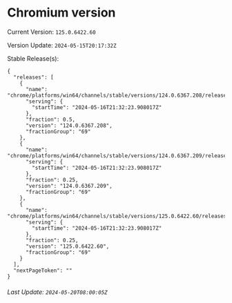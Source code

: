 # Chromium version

Current Version: `125.0.6422.60`

Version Update: `2024-05-15T20:17:32Z`

Stable Release(s):
```
{
  "releases": [
    {
      "name": "chrome/platforms/win64/channels/stable/versions/124.0.6367.208/releases/1715895143",
      "serving": {
        "startTime": "2024-05-16T21:32:23.908017Z"
      },
      "fraction": 0.5,
      "version": "124.0.6367.208",
      "fractionGroup": "69"
    },
    {
      "name": "chrome/platforms/win64/channels/stable/versions/124.0.6367.209/releases/1715895143",
      "serving": {
        "startTime": "2024-05-16T21:32:23.908017Z"
      },
      "fraction": 0.25,
      "version": "124.0.6367.209",
      "fractionGroup": "69"
    },
    {
      "name": "chrome/platforms/win64/channels/stable/versions/125.0.6422.60/releases/1715895143",
      "serving": {
        "startTime": "2024-05-16T21:32:23.908017Z"
      },
      "fraction": 0.25,
      "version": "125.0.6422.60",
      "fractionGroup": "69"
    }
  ],
  "nextPageToken": ""
}
```

###### Last Update: `2024-05-20T08:00:05Z`
        